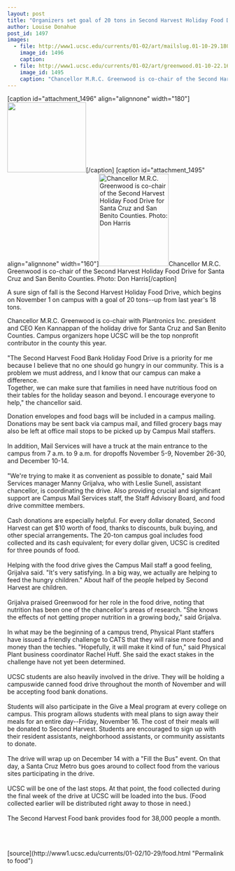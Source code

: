 ```yaml
---
layout: post
title: "Organizers set goal of 20 tons in Second Harvest Holiday Food Drive"
author: Louise Donahue
post_id: 1497
images:
  - file: http://www1.ucsc.edu/currents/01-02/art/mailslug.01-10-29.180.jpg
    image_id: 1496
    caption: 
  - file: http://www1.ucsc.edu/currents/01-02/art/greenwood.01-10-22.160.jpg
    image_id: 1495
    caption: "Chancellor M.R.C. Greenwood is co-chair of the Second Harvest Holiday Food Drive for Santa Cruz and San Benito Counties. Photo: Don Harris"
---
```


[caption id="attachment_1496" align="alignnone" width="180"]<a href="http://localhost/mysite/wp-content/uploads/2001/10/mailslug.01-10-29.180.jpg"><img class="size-full wp-image-1496" src="http://localhost/mysite/wp-content/uploads/2001/10/mailslug.01-10-29.180.jpg" alt="" width="180" height="160" /></a>[/caption]
[caption id="attachment_1495" align="alignnone" width="160"]<a href="http://localhost/mysite/wp-content/uploads/2001/10/greenwood.01-10-22.160.jpg"><img class="size-full wp-image-1495" src="http://localhost/mysite/wp-content/uploads/2001/10/greenwood.01-10-22.160.jpg" alt="Chancellor M.R.C. Greenwood is co-chair of the Second Harvest Holiday Food Drive for Santa Cruz and San Benito Counties. Photo: Don Harris" width="160" height="211" /></a>Chancellor M.R.C. Greenwood is co-chair of the Second Harvest Holiday Food Drive for Santa Cruz and San Benito Counties. Photo: Don Harris[/caption]
<p>
  A sure sign of fall is the Second Harvest Holiday Food Drive, which begins on November 1 on campus with a goal of 20 tons--up from last year's 18 tons.
</p>Chancellor M.R.C. Greenwood is co-chair with Plantronics Inc. president and CEO Ken Kannappan of the holiday drive for Santa Cruz and San Benito Counties. Campus organizers hope UCSC will be the top nonprofit contributor in the county this year.<br>
<br>
"The Second Harvest Food Bank Holiday Food Drive is a priority for me<br>
because I believe that no one should go hungry in our community. This is a<br>
problem we must address, and I know that our campus can make a difference.<br>
Together, we can make sure that families in need have nutritious food on<br>
their tables for the holiday season and beyond. I encourage everyone to<br>
help," the chancellor said.
<p>
  Donation envelopes and food bags will be included in a campus mailing. Donations may be sent back via campus mail, and filled grocery bags may also be left at office mail stops to be picked up by Campus Mail staffers.<br>
  <br>
  In addition, Mail Services will have a truck at the main entrance to the campus from 7 a.m. to 9 a.m. for dropoffs November 5-9, November 26-30, and December 10-14.<br>
  <br>
  "We're trying to make it as convenient as possible to donate," said Mail Services manager Manny Grijalva, who with Leslie Sunell, assistant chancellor, is coordinating the drive. Also providing crucial and significant support are Campus Mail Services staff, the Staff Advisory Board, and food drive committee members.<br>
  <br>
  Cash donations are especially helpful. For every dollar donated, Second Harvest can get $10 worth of food, thanks to discounts, bulk buying, and other special arrangements<b>.</b> The 20-ton campus goal includes food collected and its cash equivalent; for every dollar given, UCSC is credited for three pounds of food.<br>
  <br>
  Helping with the food drive gives the Campus Mail staff a good feeling, Grijalva said. "It's very satisfying. In a big way, we actually are helping to feed the hungry children." About half of the people helped by Second Harvest are children.<br>
  <br>
  Grijalva praised Greenwood for her role in the food drive, noting that nutrition has been one of the chancellor's areas of research. "She knows the effects of not getting proper nutrition in a growing body," said Grijalva.<br>
  <br>
  In what may be the beginning of a campus trend, Physical Plant staffers have issued a friendly challenge to CATS that they will raise more food and money than the techies. "Hopefully, it will make it kind of fun," said Physical Plant business coordinator Rachel Huff. She said the exact stakes in the challenge have not yet been determined.<br>
  <br>
  UCSC students are also heavily involved in the drive. They will be holding a campuswide canned food drive throughout the month of November and will be accepting food bank donations.<br>
  <br>
  Students will also participate in the Give a Meal program at every college on campus. This program allows students with meal plans to sign away their meals for an entire day--Friday, November 16. The cost of their meals will be donated to Second Harvest. Students are encouraged to sign up with their resident assistants, neighborhood assistants, or community assistants to donate.<br>
  <br>
  The drive will wrap up on December 14 with a "Fill the Bus" event. On that day, a Santa Cruz Metro bus goes around to collect food from the various sites participating in the drive.<br>
  <br>
  UCSC will be one of the last stops. At that point, the food collected during the final week of the drive at UCSC will be loaded into the bus. (Food collected earlier will be distributed right away to those in need.)<br>
  <br>
  The Second Harvest Food bank provides food for 38,000 people a month.<br>
  <br>
  <br>

</p>
<p>
  <img align="bottom" alt=" " border="0" height="1" src="../../images/trans.gif" width="385">
</p>
[source](http://www1.ucsc.edu/currents/01-02/10-29/food.html "Permalink to food")
